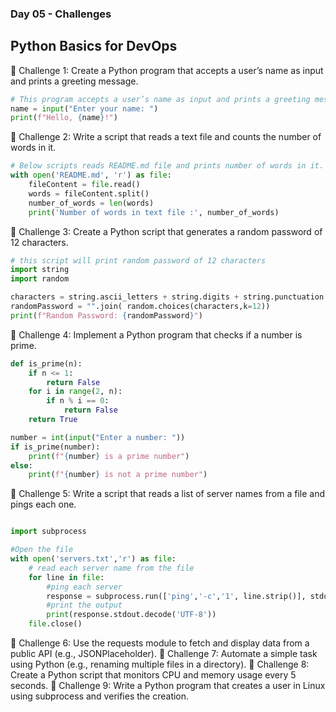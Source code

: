  ### Day 05 - Challenges 
 ## Python Basics for DevOps
 
🔹 Challenge 1: Create a Python program that accepts a user’s name as input and prints a greeting message.

```python
# This program accepts a user’s name as input and prints a greeting message.
name = input("Enter your name: ")
print(f"Hello, {name}!")
```


🔹 Challenge 2: Write a script that reads a text file and counts the number of words in it.

```python
# Below scripts reads README.md file and prints number of words in it.
with open('README.md', 'r') as file:
    fileContent = file.read()
    words = fileContent.split()
    number_of_words = len(words)
    print('Number of words in text file :', number_of_words)

```
🔹 Challenge 3: Create a Python script that generates a random password of 12 characters.

```python
# this script will print random password of 12 characters 
import string
import random

characters = string.ascii_letters + string.digits + string.punctuation
randomPassword = "".join( random.choices(characters,k=12))
print(f"Random Password: {randomPassword}")
```
🔹 Challenge 4: Implement a Python program that checks if a number is prime.

```python 
def is_prime(n):
    if n <= 1:
        return False
    for i in range(2, n):
        if n % i == 0:
            return False
    return True

number = int(input("Enter a number: "))
if is_prime(number):
    print(f"{number} is a prime number")
else:
    print(f"{number} is not a prime number")
```    
🔹 Challenge 5: Write a script that reads a list of server names from a file and pings each one.

```python

import subprocess

#Open the file
with open('servers.txt','r') as file:
    # read each server name from the file
    for line in file:
        #ping each server
        response = subprocess.run(['ping','-c','1', line.strip()], stdout=subprocess.PIPE)
        #print the output
        print(response.stdout.decode('UTF-8'))
    file.close()
```

🔹 Challenge 6: Use the requests module to fetch and display data from a public API (e.g., JSONPlaceholder).
🔹 Challenge 7: Automate a simple task using Python (e.g., renaming multiple files in a directory).
🔹 Challenge 8: Create a Python script that monitors CPU and memory usage every 5 seconds.
🔹 Challenge 9: Write a Python program that creates a user in Linux using subprocess and verifies the creation.